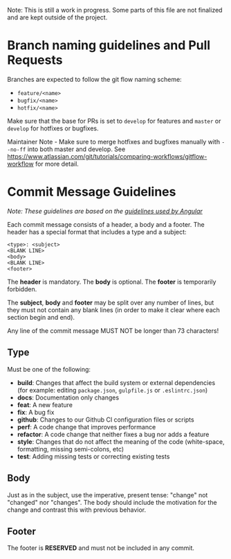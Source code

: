 Note: This is still a work in progress. Some parts of this file are not finalized and are kept outside of the project.

# Branch naming guidelines and Pull Requests

Branches are expected to follow the git flow naming scheme:
- `feature/<name>`
- `bugfix/<name>`
- `hotfix/<name>`

Make sure that the base for PRs is set to ``develop`` for features and ``master`` or ``develop`` for hotfixes or bugfixes.

Maintainer Note - Make sure to merge hotfixes and bugfixes manually with `--no-ff` into both master and develop. See https://www.atlassian.com/git/tutorials/comparing-workflows/gitflow-workflow for more detail.

# Commit Message Guidelines

*Note: These guidelines are based on the [guidelines used by Angular](https://github.com/angular/angular/blob/master/CONTRIBUTING.md)*

Each commit message consists of a header, a body and a footer. The header has a special format that includes a type and a subject:

```
<type>: <subject>
<BLANK LINE>
<body>
<BLANK LINE>
<footer>
```

The **header** is mandatory. The **body** is optional. The **footer** is temporarily forbidden.

The **subject**, **body** and **footer** may be split over any number of lines, but they must not contain any blank lines (in order to make it clear where each section begin and end).

Any line of the commit message MUST NOT be longer than 73 characters!

## Type

Must be one of the following:

* **build**: Changes that affect the build system or external dependencies (for example: editing ``package.json``, ``gulpfile.js`` or ``.eslintrc.json``)
* **docs**: Documentation only changes
* **feat**: A new feature
* **fix**: A bug fix
* **github**: Changes to our Github CI configuration files or scripts
* **perf**: A code change that improves performance
* **refactor**: A code change that neither fixes a bug nor adds a feature
* **style**: Changes that do not affect the meaning of the code (white-space, formatting, missing semi-colons, etc)
* **test**: Adding missing tests or correcting existing tests

## Body

Just as in the subject, use the imperative, present tense: "change" not "changed" nor "changes". The body should include the motivation for the change and contrast this with previous behavior.

## Footer

The footer is **RESERVED** and must not be included in any commit.
